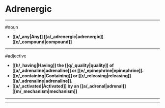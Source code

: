 # Adrenergic
---
#noun
- **[[a/_any|Any]] [[a/_adrenergic|adrenergic]] [[c/_compound|compound]]**
---
#adjective
- **[[h/_having|Having]] the [[q/_quality|quality]] of [[a/_adrenaline|adrenaline]] or [[e/_epinephrine|epinephrine]].**
- **[[c/_containing|Containing]] or [[r/_releasing|releasing]] [[a/_adrenaline|adrenaline]].**
- **[[a/_activated|Activated]] by an [[a/_adrenal|adrenal]] [[m/_mechanism|mechanism]]**
---
---
